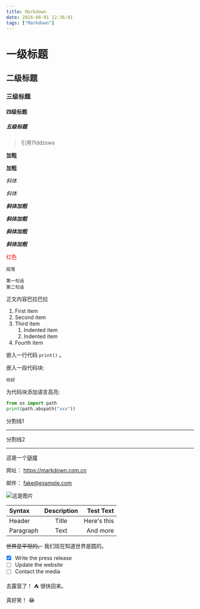 ```yaml
---
title: Markdown
date: 2024-08-01 12:36:01
tags: ["Markdown"]
---
```


# 一级标题
## 二级标题
### 三级标题 
#### 四级标题
##### 五级标题

> 引用11ddzsws

__加粗__

**加粗**

_斜体_

*斜体* 

__*斜体加粗*__

**_斜体加粗_**

***斜体加粗***

___斜体加粗___

<font color="red">红色</font>

    段落
    
    第一句话
    第二句话

正文内容巴拉巴拉

1. First item
2. Second item
3. Third item
    1. Indented item
    2. Indented item
4. Fourth item



嵌入一行代码 `print()` 。

嵌入一段代码块:

```
你好
```

为代码块添加语言高亮:

```python
from os import path
print(path.abspath("xxx"))
```

分割线1

***

分割线2

---

这是一个[链接](# "点击跳转")

网址： <https://markdown.com.cn>

邮件： <fake@example.com>

![这是图片](https://markdown.com.cn/assets/img/philly-magic-garden.9c0b4415.jpg "Magic Gardens")

| Syntax      | Description | Test Text     |
| :---        |    :----:   |          ---: |
| Header      | Title       | Here's this   |
| Paragraph   | Text        | And more      |



~~世界是平坦的。~~ 我们现在知道世界是圆的。

- [x] Write the press release
- [ ] Update the website
- [ ] Contact the media

去露营了！ :tent: 很快回来。

真好笑！ :joy: